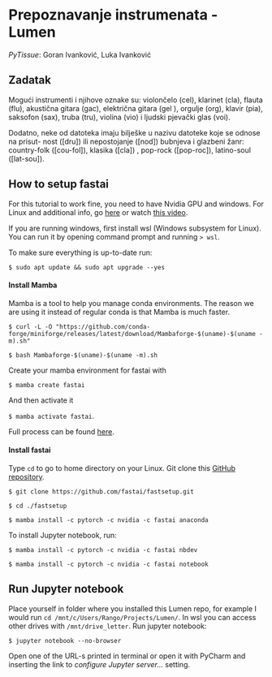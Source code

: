 # Prepoznavanje instrumenata - Lumen

_PyTissue_: Goran Ivanković, Luka Ivanković


## Zadatak
Mogući instrumenti i njihove oznake su: violončelo (cel), klarinet (cla), flauta (flu),
akustična gitara (gac), električna gitara (gel ), orgulje (org), klavir (pia), saksofon (sax),
truba (tru), violina (vio) i ljudski pjevački glas (voi).

Dodatno, neke od datoteka imaju bilješke u nazivu datoteke koje se odnose na prisut-
nost ([dru]) ili nepostojanje ([nod]) bubnjeva i glazbeni žanr: country-folk ([cou-fol]),
klasika ([cla]) , pop-rock ([pop-roc]), latino-soul ([lat-sou]).

## How to setup fastai

For this tutorial to work fine, you need to have Nvidia GPU and windows. For
Linux and additional info, go [here](https://anaconda.org/fastai/fastai) or
watch [this video](https://youtu.be/F4tvM4Vb3A0?list=PLfYUBJiXbdtSvpQjSnJJ_PmDQB_VyT5iU&t=3265).

If you are running windows, first install wsl (Windows subsystem for Linux). You can run it
by opening command prompt and running `> wsl`.

To make sure everything is up-to-date run:

`$ sudo apt update && sudo apt upgrade --yes`

#### Install Mamba

Mamba is a tool to help you manage conda environments. The reason we are
using it instead of regular conda is that Mamba is much faster.

`$ curl -L -O "https://github.com/conda-forge/miniforge/releases/latest/download/Mambaforge-$(uname)-$(uname -m).sh"`

`$ bash Mambaforge-$(uname)-$(uname -m).sh`

Create your mamba environment for fastai with 

`$ mamba create fastai` 

And then 
activate it 

`$ mamba activate fastai`.


Full process can be found
[here](https://mamba.readthedocs.io/en/latest/user_guide/mamba.html).

#### Install fastai

Type `cd` to go to home directory on your Linux. Git clone 
this [GitHub repository](https://github.com/fastai/fastsetup).

`$ git clone https://github.com/fastai/fastsetup.git`

`$ cd ./fastsetup`

`$ mamba install -c pytorch -c nvidia -c fastai anaconda`

To install Jupyter notebook, run:

`$ mamba install -c pytorch -c nvidia -c fastai nbdev`

`$ mamba install -c pytorch -c nvidia -c fastai notebook`

## Run Jupyter notebook

Place yourself in folder where you installed this Lumen repo, for example
I would run `cd /mnt/c/Users/Rango/Projects/Lumen/`. In wsl you can access
other drives with `/mnt/drive_letter`. Run jupyter notebook:

`$ jupyter notebook --no-browser`

Open one of the URL-s printed in terminal or open it with PyCharm and
inserting the link to _configure Jupyter server..._ setting.